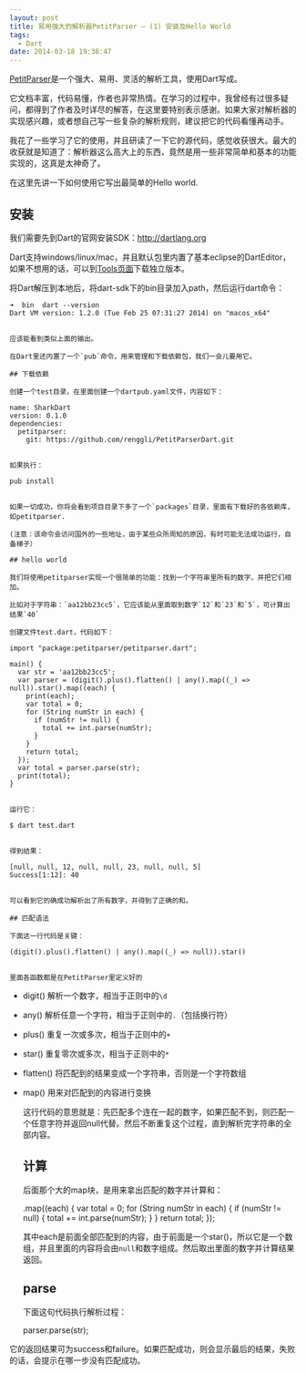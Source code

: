 ```yaml
---
layout: post
title: 易用强大的解析器PetitParser – (1) 安装及Hello World
tags:
  - Dart
date: 2014-03-18 19:38:47
---
```


[PetitParser](http://github.com/renggli/PetitParserDart)是一个强大、易用、灵活的解析工具，使用Dart写成。

它文档丰富，代码易懂，作者也非常热情。在学习的过程中，我曾经有过很多疑问，都得到了作者及时详尽的解答，在这里要特别表示感谢。如果大家对解析器的实现感兴趣，或者想自己写一些复杂的解析规则，建议把它的代码看懂再动手。

我花了一些学习了它的使用，并且研读了一下它的源代码，感觉收获很大。最大的收获就是知道了：解析器这么高大上的东西，竟然是用一些非常简单和基本的功能实现的，这真是太神奇了。

在这里先讲一下如何使用它写出最简单的Hello world.

## 安装

我们需要先到Dart的官网安装SDK：http://dartlang.org

Dart支持windows/linux/mac，并且默认包里内置了基本eclipse的DartEditor，如果不想用的话，可以到[Tools页面](https://www.dartlang.org/tools/sdk/)下载独立版本。

将Dart解压到本地后，将dart-sdk下的bin目录加入path，然后运行dart命令：

    ➜  bin  dart --version
    Dart VM version: 1.2.0 (Tue Feb 25 07:31:27 2014) on "macos_x64"
    

    应该能看到类似上面的输出。

    在Dart里还内置了一个`pub`命令，用来管理和下载依赖包，我们一会儿要用它。

    ## 下载依赖

    创建一个test目录，在里面创建一个dartpub.yaml文件，内容如下：

    name: SharkDart
    version: 0.1.0
    dependencies:
      petitparser:
        git: https://github.com/renggli/PetitParserDart.git
    

    如果执行：

    pub install
    

    如果一切成功，你将会看到项目目录下多了一个`packages`目录，里面有下载好的各依赖库，如petitparser.

    (注意：该命令会访问国外的一些地址，由于某些众所周知的原因，有时可能无法成功运行，自备梯子）

    ## hello world

    我们将使用petitparser实现一个很简单的功能：找到一个字符串里所有的数字，并把它们相加。

    比如对于字符串：`aa12bb23cc5`，它应该能从里面取到数字`12`和`23`和`5`，可计算出结果`40`

    创建文件test.dart，代码如下：

    import "package:petitparser/petitparser.dart";

    main() {
      var str = 'aa12bb23cc5';
      var parser = (digit().plus().flatten() | any().map((_) => null)).star().map((each) {
        print(each);
        var total = 0;
        for (String numStr in each) {
          if (numStr != null) {
            total += int.parse(numStr);
          }
        }
        return total;
      });
      var total = parser.parse(str);
      print(total);
    }
    

    运行它：

    $ dart test.dart
    

    得到结果：

    [null, null, 12, null, null, 23, null, null, 5]
    Success[1:12]: 40
    

    可以看到它的确成功解析出了所有数字，并得到了正确的和。

    ## 匹配语法

    下面这一行代码是关键：

    (digit().plus().flatten() | any().map((_) => null)).star()
    

    里面各函数都是在PetitParser里定义好的

*   digit() 解析一个数字，相当于正则中的`\d`
*   any() 解析任意一个字符，相当于正则中的`.`（包括换行符）
*   plus() 重复一次或多次，相当于正则中的`+`
*   star() 重复零次或多次，相当于正则中的`*`
*   flatten() 将匹配到的结果变成一个字符串，否则是一个字符数组
*   map() 用来对匹配到的内容进行变换

    这行代码的意思就是：先匹配多个连在一起的数字，如果匹配不到，则匹配一个任意字符并返回null代替。然后不断重复这个过程，直到解析完字符串的全部内容。

    ## 计算

    后面那个大的map块，是用来拿出匹配的数字并计算和：

    .map((each) {
        var total = 0;
        for (String numStr in each) {
          if (numStr != null) {
            total += int.parse(numStr);
          }
        }
        return total;
    });
    

    其中each是前面全部匹配到的内容，由于前面是一个star()，所以它是一个数组，并且里面的内容将会由`null`和数字组成。然后取出里面的数字并计算结果返回。

    ## parse

    下面这句代码执行解析过程：

    parser.parse(str);

它的返回结果可为success和failure。如果匹配成功，则会显示最后的结果，失败的话，会提示在哪一步没有匹配成功。